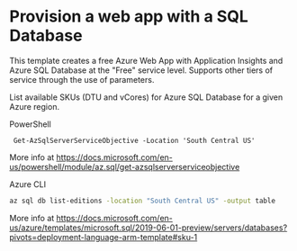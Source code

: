 # Provision a web app with a SQL Database

This template creates a free Azure Web App with Application Insights and Azure SQL Database at the "Free" service level.
Supports other tiers of service through the use of parameters.

List available SKUs (DTU and vCores) for Azure SQL Database for a given Azure region.

PowerShell

```pwsh
 Get-AzSqlServerServiceObjective -Location 'South Central US'
```

More info at <https://docs.microsoft.com/en-us/powershell/module/az.sql/get-azsqlserverserviceobjective>

Azure CLI

```bash
az sql db list-editions -location "South Central US" -output table
```

More info at <https://docs.microsoft.com/en-us/azure/templates/microsoft.sql/2019-06-01-preview/servers/databases?pivots=deployment-language-arm-template#sku-1>
